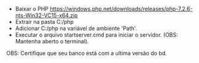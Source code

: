 - Baixar o PHP https://windows.php.net/downloads/releases/php-7.2.6-nts-Win32-VC15-x64.zip
- Extrair na pasta C:/php
- Adicionar C:/php na variável de ambiente 'Path'.
- Executar o arquivo startserver.cmd para iniciar o servidor. (OBS: Mantenha aberto o terminal).

OBS: Certifique que seu banco está com a ultima versão do bd.